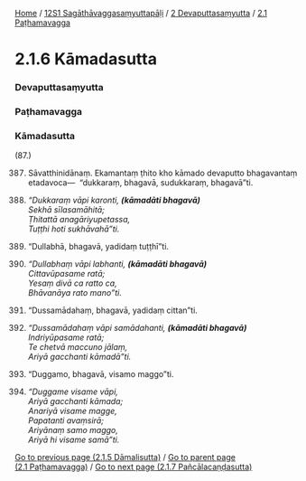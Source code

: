 
[Home](/) / [12S1 Sagāthāvaggasaṃyuttapāḷi](/tipitaka/12S1.md) / [2 Devaputtasaṃyutta](/tipitaka/12S1/2.md) / [2.1 Paṭhamavagga](/tipitaka/12S1/2/2.1.md)

# 2.1.6 Kāmadasutta

### Devaputtasaṃyutta

### Paṭhamavagga

### Kāmadasutta

(87.)

387. Sāvatthinidānaṃ. Ekamantaṃ ṭhito kho kāmado devaputto bhagavantaṃ etadavoca—  “dukkaraṃ, bhagavā, sudukkaraṃ, bhagavā”ti.

388. _“Dukkaraṃ vāpi karonti, __(kāmadāti bhagavā)___  
_Sekhā sīlasamāhitā;_  
_Ṭhitattā anagāriyupetassa,_  
_Tuṭṭhi hoti sukhāvahā”ti._  


389. “Dullabhā, bhagavā, yadidaṃ tuṭṭhī”ti.

390. _“Dullabhaṃ vāpi labhanti, __(kāmadāti bhagavā)___  
_Cittavūpasame ratā;_  
_Yesaṃ divā ca ratto ca,_  
_Bhāvanāya rato mano”ti._  


391. “Dussamādahaṃ, bhagavā, yadidaṃ cittan”ti.

392. _“Dussamādahaṃ vāpi samādahanti, __(kāmadāti bhagavā)___  
_Indriyūpasame ratā;_  
_Te chetvā maccuno jālaṃ,_  
_Ariyā gacchanti kāmadā”ti._  


393. “Duggamo, bhagavā, visamo maggo”ti.

394. _“Duggame visame vāpi,_  
_Ariyā gacchanti kāmada;_  
_Anariyā visame magge,_  
_Papatanti avaṃsirā;_  
_Ariyānaṃ samo maggo,_  
_Ariyā hi visame samā”ti._  


[Go to previous page (2.1.5 Dāmalisutta)](/tipitaka/12S1/2/2.1/2.1.5.md) / [Go to parent page (2.1 Paṭhamavagga)](/tipitaka/12S1/2/2.1.md) / [Go to next page (2.1.7 Pañcālacaṇḍasutta)](/tipitaka/12S1/2/2.1/2.1.7.md)


